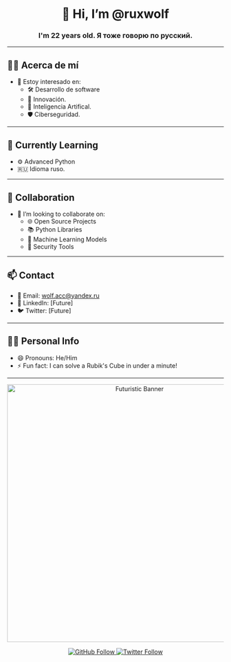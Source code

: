 <h1 align="center">👋 Hi, I’m @ruxwolf</h1>
<h3 align="center">I'm 22 years old. Я тоже говорю по русский.</h3>

---

## 🧑‍🚀 Acerca de mí
- 👀 Estoy interesado en:
  - 🛠️ Desarrollo de software
  - 🚀 Innovación.
  - 🤖 Inteligencia Artifical.
  - 🛡️ Ciberseguridad.

---

## 🌱 Currently Learning
- ⚙️ Advanced Python
- 🇷🇺 Idioma ruso.

---

## 🤝 Collaboration
- 💞️ I’m looking to collaborate on:
  - 🌐 Open Source Projects
  - 📚 Python Libraries
  - 🧠 Machine Learning Models
  - 🔐 Security Tools

---

## 📫 Contact
- 📧 Email: wolf.acc@yandex.ru
- 💼 LinkedIn: [Future]
- 🐦 Twitter: [Future]

---

## 🧑‍🚀 Personal Info
- 😄 Pronouns: He/Him
- ⚡ Fun fact: I can solve a Rubik's Cube in under a minute!

---

<p align="center">
  <img src="https://i.pinimg.com/originals/f5/8f/e8/f58fe8e19a7e25ddf0c459a3599261d6.gif" alt="Futuristic Banner" width="600"/>
</p>

<p align="center">
  <a href="https://github.com/ruxwolf">
    <img src="https://img.shields.io/github/followers/ruxwolf?label=Follow&style=social" alt="GitHub Follow"/>
  </a>
  <a href="https://twitter.com/Future">
    <img src="https://img.shields.io/twitter/follow/Future?label=Follow&style=social" alt="Twitter Follow"/>
  </a>
</p>

<!---
ruxwolf/ruxwolf is a ✨ special ✨ repository because its `README.md` (this file) appears on your GitHub profile.
You can click the Preview link to take a look at your changes.
--->
